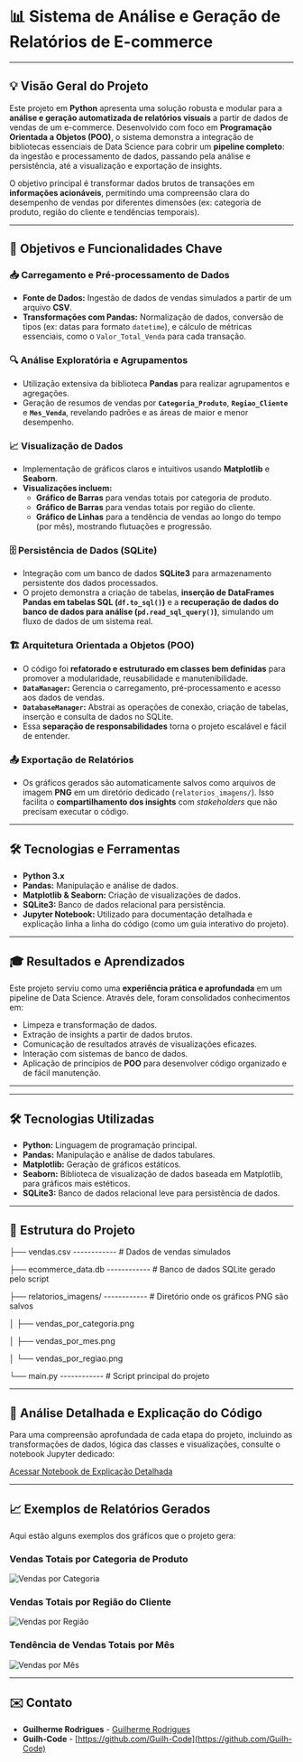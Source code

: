 # 📊 Sistema de Análise e Geração de Relatórios de E-commerce

---

## 💡 Visão Geral do Projeto

Este projeto em **Python** apresenta uma solução robusta e modular para a **análise e geração automatizada de relatórios visuais** a partir de dados de vendas de um e-commerce. Desenvolvido com foco em **Programação Orientada a Objetos (POO)**, o sistema demonstra a integração de bibliotecas essenciais de Data Science para cobrir um **pipeline completo**: da ingestão e processamento de dados, passando pela análise e persistência, até a visualização e exportação de insights.

O objetivo principal é transformar dados brutos de transações em **informações acionáveis**, permitindo uma compreensão clara do desempenho de vendas por diferentes dimensões (ex: categoria de produto, região do cliente e tendências temporais).

---

## 🎯 Objetivos e Funcionalidades Chave

### 📥 Carregamento e Pré-processamento de Dados

* **Fonte de Dados:** Ingestão de dados de vendas simulados a partir de um arquivo **CSV**.
* **Transformações com Pandas:** Normalização de dados, conversão de tipos (ex: datas para formato `datetime`), e cálculo de métricas essenciais, como o `Valor_Total_Venda` para cada transação.

### 🔍 Análise Exploratória e Agrupamentos

* Utilização extensiva da biblioteca **Pandas** para realizar agrupamentos e agregações.
* Geração de resumos de vendas por **`Categoria_Produto`**, **`Regiao_Cliente`** e **`Mes_Venda`**, revelando padrões e as áreas de maior e menor desempenho.

### 📈 Visualização de Dados

* Implementação de gráficos claros e intuitivos usando **Matplotlib** e **Seaborn**.
* **Visualizações incluem:**
    * **Gráfico de Barras** para vendas totais por categoria de produto.
    * **Gráfico de Barras** para vendas totais por região do cliente.
    * **Gráfico de Linhas** para a tendência de vendas ao longo do tempo (por mês), mostrando flutuações e progressão.

### 🗄️ Persistência de Dados (SQLite)

* Integração com um banco de dados **SQLite3** para armazenamento persistente dos dados processados.
* O projeto demonstra a criação de tabelas, **inserção de DataFrames Pandas em tabelas SQL (`df.to_sql()`)** e a **recuperação de dados do banco de dados para análise (`pd.read_sql_query()`)**, simulando um fluxo de dados de um sistema real.

### 🏗️ Arquitetura Orientada a Objetos (POO)

* O código foi **refatorado e estruturado em classes bem definidas** para promover a modularidade, reusabilidade e manutenibilidade.
* **`DataManager`:** Gerencia o carregamento, pré-processamento e acesso aos dados de vendas.
* **`DatabaseManager`:** Abstrai as operações de conexão, criação de tabelas, inserção e consulta de dados no SQLite.
* Essa **separação de responsabilidades** torna o projeto escalável e fácil de entender.

### 📤 Exportação de Relatórios

* Os gráficos gerados são automaticamente salvos como arquivos de imagem **PNG** em um diretório dedicado (`relatorios_imagens/`). Isso facilita o **compartilhamento dos insights** com *stakeholders* que não precisam executar o código.

---

## 🛠️ Tecnologias e Ferramentas

* **Python 3.x**
* **Pandas:** Manipulação e análise de dados.
* **Matplotlib & Seaborn:** Criação de visualizações de dados.
* **SQLite3:** Banco de dados relacional para persistência.
* **Jupyter Notebook:** Utilizado para documentação detalhada e explicação linha a linha do código (como um guia interativo do projeto).

---

## 🎓 Resultados e Aprendizados

Este projeto serviu como uma **experiência prática e aprofundada** em um pipeline de Data Science. Através dele, foram consolidados conhecimentos em:

* Limpeza e transformação de dados.
* Extração de insights a partir de dados brutos.
* Comunicação de resultados através de visualizações eficazes.
* Interação com sistemas de banco de dados.
* Aplicação de princípios de **POO** para desenvolver código organizado e de fácil manutenção.

---

---

## 🛠️ Tecnologias Utilizadas

* **Python:** Linguagem de programação principal.
* **Pandas:** Manipulação e análise de dados tabulares.
* **Matplotlib:** Geração de gráficos estáticos.
* **Seaborn:** Biblioteca de visualização de dados baseada em Matplotlib, para gráficos mais estéticos.
* **SQLite3:** Banco de dados relacional leve para persistência de dados.

---

## 📂 Estrutura do Projeto

├── vendas.csv ------------ # Dados de vendas simulados

├── ecommerce_data.db ------------ # Banco de dados SQLite gerado pelo script

├── relatorios_imagens/ ------------ # Diretório onde os gráficos PNG são salvos

│   ├── vendas_por_categoria.png

│   ├── vendas_por_mes.png

│   └── vendas_por_regiao.png

└── main.py ------------ # Script principal do projeto

---

## 📖 Análise Detalhada e Explicação do Código

Para uma compreensão aprofundada de cada etapa do projeto, incluindo as transformações de dados, lógica das classes e visualizações, consulte o notebook Jupyter dedicado:

[Acessar Notebook de Explicação Detalhada](Analise_E-commerce_Explicada.ipynb)

---

## 📈 Exemplos de Relatórios Gerados

Aqui estão alguns exemplos dos gráficos que o projeto gera:

### Vendas Totais por Categoria de Produto

![Vendas por Categoria](relatorios_imagens/vendas_por_categoria.png)

### Vendas Totais por Região do Cliente

![Vendas por Região](relatorios_imagens/vendas_por_regiao.png)

### Tendência de Vendas Totais por Mês

![Vendas por Mês](relatorios_imagens/vendas_por_mes.png)

---

## ✉️ Contato

* **Guilherme Rodrigues** - [Guilherme Rodrigues](https://www.linkedin.com/in/guilhrodrigues/)
* **Guilh-Code** - [https://github.com/Guilh-Code](https://github.com/Guilh-Code)
